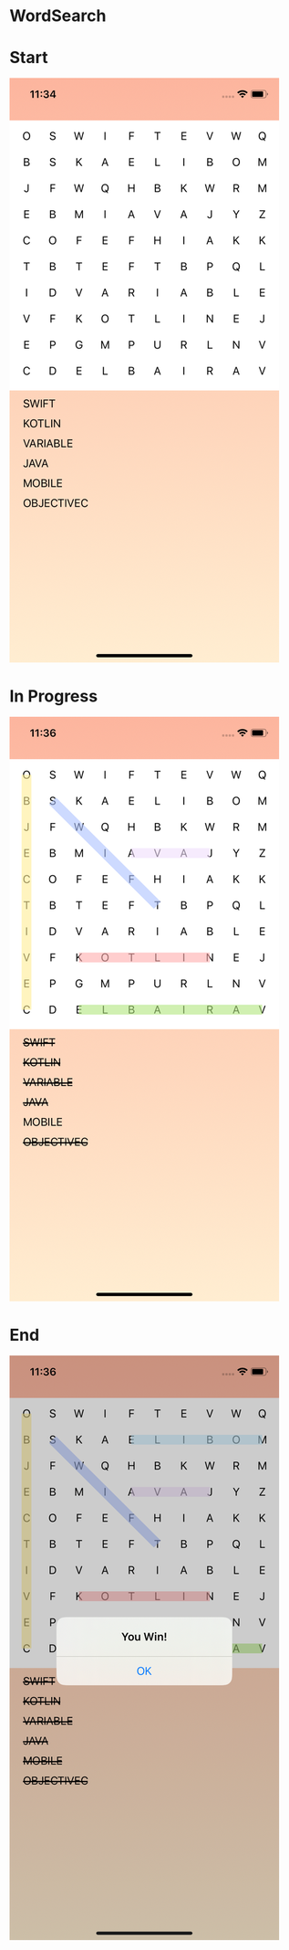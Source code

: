 # WordSearch
# Start
![Alt text](Simulator%20Screen%20Shot%20-%20iPhone%2011%20-%202020-05-19%20at%2023.34.47.png "Start")
# In Progress
![Alt text](Simulator%20Screen%20Shot%20-%20iPhone%2011%20-%202020-05-19%20at%2023.36.38.png "In Progress")
# End
![Alt text](Simulator%20Screen%20Shot%20-%20iPhone%2011%20-%202020-05-19%20at%2023.36.51.png "End")


